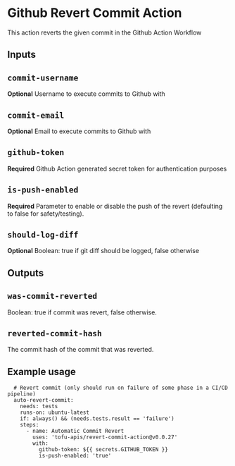 # Github Revert Commit Action

This action reverts the given commit in the Github Action Workflow

## Inputs

## `commit-username`

**Optional** Username to execute commits to Github with

## `commit-email`

**Optional** Email to execute commits to Github with

## `github-token`

**Required** Github Action generated secret token for authentication purposes

## `is-push-enabled`

**Required** Parameter to enable or disable the push of the revert (defaulting to false for safety/testing).

## `should-log-diff`

**Optional** Boolean: true if git diff should be logged, false otherwise

## Outputs

## `was-commit-reverted`

Boolean: true if commit was revert, false otherwise.

## `reverted-commit-hash`

The commit hash of the commit that was reverted.

## Example usage
```
  # Revert commit (only should run on failure of some phase in a CI/CD pipeline)
  auto-revert-commit:
    needs: tests
    runs-on: ubuntu-latest
    if: always() && (needs.tests.result == 'failure')
    steps:
      - name: Automatic Commit Revert
        uses: 'tofu-apis/revert-commit-action@v0.0.27'
        with:
          github-token: ${{ secrets.GITHUB_TOKEN }}
          is-push-enabled: 'true'
```
